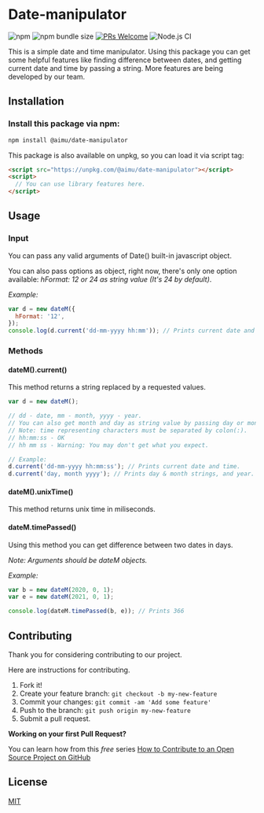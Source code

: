 # Date-manipulator

![npm](https://img.shields.io/npm/v/@aimu/date-manipulator?color=blue&style=plastic)
![npm bundle size](https://img.shields.io/bundlephobia/min/@aimu/date-manipulator?style=plastic)
[![PRs Welcome](https://img.shields.io/badge/PRs-welcome-brightgreen.svg?style=plastic)](http://makeapullrequest.com)
![Node.js CI](https://github.com/A-I-M-U/date-manipulator/workflows/Node.js%20CI/badge.svg?branch=main)

This is a simple date and time manipulator. Using this package you can get some helpful features like finding difference between dates, and getting current date and time by passing a string. More features are being developed by our team.

## Installation

### Install this package via npm:

```bash
npm install @aimu/date-manipulator
```

This package is also available on unpkg, so you can load it via script tag:

```html
<script src="https://unpkg.com/@aimu/date-manipulator"></script>
<script>
  // You can use library features here.
</script>
```

## Usage

### Input

You can pass any valid arguments of Date() built-in javascript object.

You can also pass options as object, right now, there's only one option available: _hFormat: 12 or 24 as string value (It's 24 by default)_.

_Example:_

```js
var d = new dateM({
  hFormat: '12',
});
console.log(d.current('dd-mm-yyyy hh:mm')); // Prints current date and time format in 12 hours.
```

### Methods

#### dateM().current()

This method returns a string replaced by a requested values.

```js
var d = new dateM();

// dd - date, mm - month, yyyy - year.
// You can also get month and day as string value by passing day or month.
// Note: time representing characters must be separated by colon(:).
// hh:mm:ss - OK
// hh mm ss - Warning: You may don't get what you expect.

// Example:
d.current('dd-mm-yyyy hh:mm:ss'); // Prints current date and time.
d.current('day, month yyyy'); // Prints day & month strings, and year.
```

#### dateM().unixTime()

This method returns unix time in miliseconds.

#### dateM.timePassed()

Using this method you can get difference between two dates in days.

_Note: Arguments should be dateM objects._

_Example:_

```js
var b = new dateM(2020, 0, 1);
var e = new dateM(2021, 0, 1);

console.log(dateM.timePassed(b, e)); // Prints 366
```

## Contributing

Thank you for considering contributing to our project.

Here are instructions for contributing.

1. Fork it!
2. Create your feature branch: `git checkout -b my-new-feature`
3. Commit your changes: `git commit -am 'Add some feature'`
4. Push to the branch: `git push origin my-new-feature`
5. Submit a pull request.

**Working on your first Pull Request?**

You can learn how from this _free_ series [How to Contribute to an Open Source Project on GitHub](https://kcd.im/pull-request)

## License

[MIT](./LICENSE.md)
